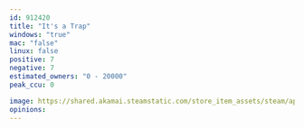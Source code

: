 ```yaml
---
id: 912420
title: "It's a Trap"
windows: "true"
mac: "false"
linux: false
positive: 7
negative: 7
estimated_owners: "0 - 20000"
peak_ccu: 0

image: https://shared.akamai.steamstatic.com/store_item_assets/steam/apps/912420/header.jpg?t=1578395263
opinions:
---
```

